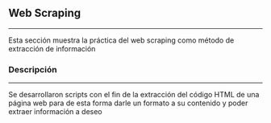 ## Web Scraping
_______
Esta sección muestra la práctica del web scraping como método de extracción de información

### Descripción
_______
Se desarrollaron scripts con el fin de la extracción del código HTML de una página web para de esta forma darle un formato a su contenido y poder extraer información a deseo